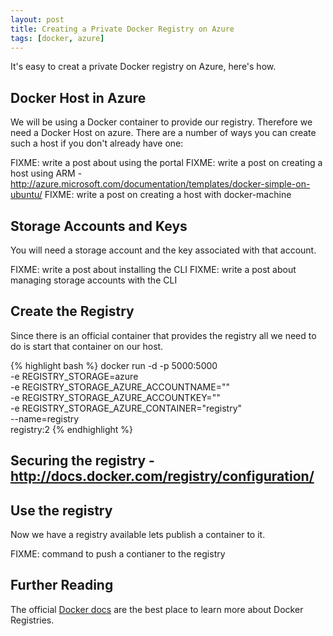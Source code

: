 ```yaml
---
layout: post
title: Creating a Private Docker Registry on Azure
tags: [docker, azure]
---
```


It's easy to creat a private Docker registry on Azure, here's how.

## Docker Host in Azure

We will be using a Docker container to provide our registry. Therefore
we need a Docker Host on azure. There are a number of ways you can
create such a host if you don't already have one:

FIXME: write a post about using the portal
FIXME: write a post on creating a host using ARM - http://azure.microsoft.com/documentation/templates/docker-simple-on-ubuntu/
FIXME: write a post on creating a host with docker-machine

## Storage Accounts and Keys

You will need a storage account and the key associated with that
account.

FIXME: write a post about installing the CLI
FIXME: write a post about managing storage accounts with the CLI

## Create the Registry

Since there is an official container that provides the registry all we
need to do is start that container on our host.

{% highlight bash %}
docker run -d -p 5000:5000 \
     -e REGISTRY_STORAGE=azure \
     -e REGISTRY_STORAGE_AZURE_ACCOUNTNAME="<storage-account>" \
     -e REGISTRY_STORAGE_AZURE_ACCOUNTKEY="<storage-key>" \
     -e REGISTRY_STORAGE_AZURE_CONTAINER="registry" \
     --name=registry \
     registry:2
{% endhighlight %}

## Securing the registry - http://docs.docker.com/registry/configuration/

## Use the registry

Now we have a registry available lets publish a container to it.

FIXME: command to push a contianer to the registry

## Further Reading

The official [Docker docs](http://docs.docker.com/registry/) are the
best place to learn more about Docker Registries.
